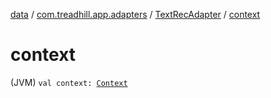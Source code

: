 [data](../../index.md) / [com.treadhill.app.adapters](../index.md) / [TextRecAdapter](index.md) / [context](./context.md)

# context

(JVM) `val context: `[`Context`](https://developer.android.com/reference/android/content/Context.html)
